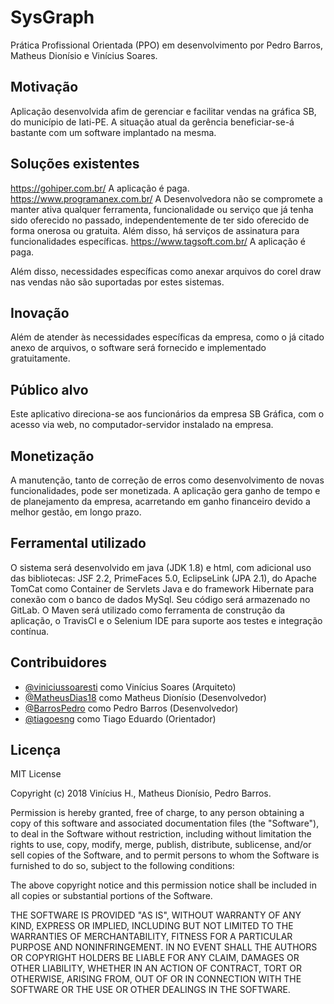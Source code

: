 # SysGraph
Prática Profissional Orientada (PPO) em desenvolvimento por Pedro Barros, Matheus Dionísio e Vinícius Soares.

## Motivação
Aplicação desenvolvida afim de gerenciar e facilitar vendas na gráfica SB, do município de Iati-PE. A situação atual da gerência beneficiar-se-á bastante com um software implantado na mesma.

## Soluções existentes

https://gohiper.com.br/ A aplicação é paga.
https://www.programanex.com.br/ A Desenvolvedora não se compromete a manter ativa qualquer ferramenta, funcionalidade ou serviço que já tenha sido oferecido no passado, independentemente de ter sido oferecido de forma onerosa ou gratuita. Além disso, há serviços de assinatura para funcionalidades específicas.
https://www.tagsoft.com.br/ A aplicação é paga.

Além disso, necessidades específicas como anexar arquivos do corel draw nas vendas não são suportadas por estes sistemas.

## Inovação

Além de atender às necessidades específicas da empresa, como o já citado anexo de arquivos, o software será fornecido e implementado gratuitamente.

## Público alvo
Este aplicativo direciona-se aos funcionários da empresa SB Gráfica, com o acesso via web, no computador-servidor instalado na empresa.

## Monetização

A manutenção, tanto de correção de erros como desenvolvimento de novas funcionalidades, pode ser monetizada. A aplicação gera ganho de tempo e de planejamento da empresa, acarretando em ganho financeiro devido a melhor gestão, em longo prazo. 

## Ferramental utilizado
O sistema será desenvolvido em java (JDK 1.8) e html, com adicional uso das bibliotecas: JSF 2.2, PrimeFaces 5.0, EclipseLink (JPA 2.1), do Apache TomCat como Container de Servlets Java e do framework Hibernate para conexão com o banco de dados MySql. Seu código será armazenado no GitLab. O Maven será utilizado como ferramenta de construção da aplicação, o TravisCI e o Selenium IDE para suporte aos testes e integração contínua.

## Contribuidores

  - [@viniciussoaresti](https://github.com/viniciussoaresti) como Vinícius Soares (Arquiteto)
  - [@MatheusDias18](https://github.com/MatheusDias18) como Matheus Dionísio (Desenvolvedor)
  - [@BarrosPedro](https://github.com/BarrosPedro) como Pedro Barros (Desenvolvedor)
  - [@tiagoesng](https://github.com/tiagoesng) como Tiago Eduardo (Orientador)

## Licença
MIT License

Copyright (c) 2018 Vinícius H., Matheus Dionísio, Pedro Barros.

Permission is hereby granted, free of charge, to any person obtaining a copy
of this software and associated documentation files (the "Software"), to deal
in the Software without restriction, including without limitation the rights
to use, copy, modify, merge, publish, distribute, sublicense, and/or sell
copies of the Software, and to permit persons to whom the Software is
furnished to do so, subject to the following conditions:

The above copyright notice and this permission notice shall be included in all
copies or substantial portions of the Software.

THE SOFTWARE IS PROVIDED "AS IS", WITHOUT WARRANTY OF ANY KIND, EXPRESS OR
IMPLIED, INCLUDING BUT NOT LIMITED TO THE WARRANTIES OF MERCHANTABILITY,
FITNESS FOR A PARTICULAR PURPOSE AND NONINFRINGEMENT. IN NO EVENT SHALL THE
AUTHORS OR COPYRIGHT HOLDERS BE LIABLE FOR ANY CLAIM, DAMAGES OR OTHER
LIABILITY, WHETHER IN AN ACTION OF CONTRACT, TORT OR OTHERWISE, ARISING FROM,
OUT OF OR IN CONNECTION WITH THE SOFTWARE OR THE USE OR OTHER DEALINGS IN THE
SOFTWARE.
